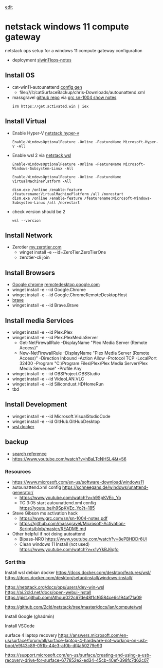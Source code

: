 [edit](https://github.com/2cld/netstack/edit/master/docs/lan/compute/workstation/nswin11-cg.md)
# netstack windows 11 compute gateway
netstack ops setup for a windows 11 compute gateway configuration
- deployment [slwin11ops-notes](https://sl.2cld.net/ops/install/slwin11ops-notes.html)

## Install OS
- cat-win11-autounattend [config gen](https://schneegans.de/windows/unattend-generator/)
  - file:///I:/catSurfaceBackup/chris-Downloads/autounattend.xml
- massgravel [github repo](https://github.com/massgravel/Microsoft-Activation-Scripts/blob/master/README.md) via [grc sn-1004 show notes](https://www.grc.com/sn/sn-1004-notes.pdf)
  ```
  irm https://get.activated.win | iex
  ```
## Install Virtual
- Enable Hyper-V [netstack hyper-v](../hyper-v)
  ```
  Enable-WindowsOptionalFeature -Online -FeatureName Microsoft-Hyper-V -All
  ```
- Enable wsl 2 via [netstack wsl](../wsl)
  ```
  Enable-WindowsOptionalFeature -Online -FeatureName Microsoft-Windows-Subsystem-Linux -All
  ```
  ```
  Enable-WindowsOptionalFeature -Online -FeatureName VirtualMachinePlatform -All
  ```
  ```
  dism.exe /online /enable-feature /featurename:VirtualMachinePlatform /all /norestart
  dism.exe /online /enable-feature /featurename:Microsoft-Windows-Subsystem-Linux /all /norestart
  ```
- check version should be 2
  ```
  wsl --version
  ```
## Install Network
- Zerotier [my.zerotier.com](https://my.zerotier.com/login)
  - winget install  -e --id=ZeroTier.ZeroTierOne
  - zerotier-cli join <network ID>

## Install Browsers
- [Google chrome](https://winget.run/pkg/Google/Chrome) [remotedesktop.google.com](https://remotedesktop.google.com/access)
- winget install -e --id Google.Chrome
- winget install -e --id Google.ChromeRemoteDesktopHost
- [brave](https://winget.run/pkg/Brave/Brave)
- winget install -e --id Brave.Brave

## Install media Services
- winget install -e --id Plex.Plex
- winget install -e --id Plex.PlexMediaServer 
  - Get-NetFirewallRule -DisplayName "Plex Media Server (Remote Access)"
  - New-NetFirewallRule -DisplayName "Plex Media Server (Remote Access)" -Direction Inbound -Action Allow -Protocol TCP -LocalPort 32400 -Program "C:\Program Files\Plex\Plex Media Server\Plex Media Server.exe" -Profile Any
- winget install -e --id OBSProject.OBSStudio
- winget install -e --id VideoLAN.VLC
- winget install -e --id Silicondust.HDHomeRun
- tbd
## Install Development
- winget install -e --id Microsoft.VisualStudioCode
- winget install -e --id GitHub.GitHubDesktop
- [wsl docker](./../wsl/wsl-docker-install)

## backup

- [search reference](https://www.google.com/search?q=run+windows+backup+from+command+line&rlz=1C1GCEA_enUS1065US1065&oq=running+windows+backup+fro&gs_lcrp=EgZjaHJvbWUqCAgBEAAYFhgeMgYIABBFGDkyCAgBEAAYFhgeMggIAhAAGBYYHjIICAMQABgWGB4yCAgEEAAYFhgeMggIBRAAGBYYHjIICAYQABgWGB4yDQgHEAAYhgMYgAQYigUyDQgIEAAYhgMYgAQYigUyBwgJEAAY7wXSAQg4ODcxajBqN6gCALACAA&sourceid=chrome&ie=UTF-8_)
- https://www.youtube.com/watch?v=hBaLTcNHSL4&t=56

### Resources
- https://www.microsoft.com/en-us/software-download/windows11
- autounattend.xml config https://schneegans.de/windows/unattend-generator/
  - https://www.youtube.com/watch?v=h9SpKVEc_Yo
  - TC 3:05 start autounattend.xml config https://youtu.be/h9SpKVEc_Yo?t=185
- Steve Gibson ms activation hack
  - https://www.grc.com/sn/sn-1004-notes.pdf
  - https://github.com/massgravel/Microsoft-Activation-Scripts/blob/master/README.md
- Other helpful if not doing autoattend
  - Bipass-NRO https://www.youtube.com/watch?v=8ePBHDDr6UI
  - Clean windows 11 Install (not used) https://www.youtube.com/watch?v=x1yYkBJ6qfo

### Sort this
Install wsl debian docker
https://docs.docker.com/desktop/features/wsl/ 
https://docs.docker.com/desktop/setup/install/windows-install/

https://netstack.org/docs/ops/users/dev-win-wsl
https://ai.2cld.net/docs/open-webui-install
https://gist.github.com/Athou/022c67de48f1cf6584ce6c194af71a09

https://github.com/2cld/netstack/tree/master/docs/lan/compute/wsl

Install Google (ghadmin)

Install VSCode

surface 4 laptop recovery
https://answers.microsoft.com/en-us/surface/forum/all/surface-laptop-4-hardware-not-working-on-usb-boot/e9f43c89-051b-44e3-af0b-df4a50279e93

https://support.microsoft.com/en-us/surface/creating-and-using-a-usb-recovery-drive-for-surface-677852e2-ed34-45cb-40ef-398fc7d62c07
